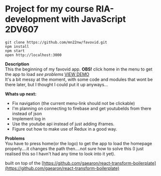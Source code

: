 # Project for my course RIA-development with JavaScript  2DV607

```
git clone https://github.com/mn22nw/favovid.git
npm install
npm start
open http://localhost:3000
```
**Description**  
This the beginning of my favovid app.   **OBS!** click home in the menu to get the app to load *see problems* [VIEW DEMO](http://mn22nw.github.io/2DV607/dist/)  
It's a bit messy at the moment, with some code and modules that wont be there later, but I thought I could put it up anyways...

**Whats up next:**  

* Fix navigation (the current menu-link should not be clickable)
* I'm planning on connecting to firebase and get youtubeIds from there instead of json
* Implement log in 
* Use the youtube api instead of just adding iframes. 
* Figure out how to make use of Redux in a good way.

**Problems**  
You have to press home(or the logo) to get the app to load the homepage properly....it changes the path then....not sure how to solve this (I just realised this so I havn't had any time to look into it yet).


built on top of the [https://github.com/gaearon/react-transform-boilerplate](https://github.com/gaearon/react-transform-boilerplate)


